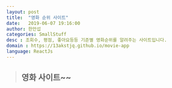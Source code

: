 ```yaml
---
layout: post
title:  "영화 순위 사이트"
date:   2019-06-07 19:16:00
author: 한만섭
categories: SmallStuff
desc : 조회수, 평점, 좋아요등등 기준별 영화순위를 알려주는 사이트입니다.
domain : https://13akstjq.github.io/movie-app
language: ReactJs 
---
```


> ## 영화 사이트~~
